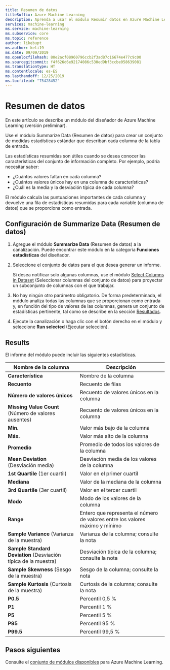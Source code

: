 ```yaml
---
title: Resumen de datos
titleSuffix: Azure Machine Learning
description: Aprenda a usar el módulo Resumir datos en Azure Machine Learning para generar un informe básico de estadísticas descriptivas para las columnas de un conjunto de datos.
services: machine-learning
ms.service: machine-learning
ms.subservice: core
ms.topic: reference
author: likebupt
ms.author: keli19
ms.date: 09/09/2019
ms.openlocfilehash: 80e2acf08960796ccb2f3ad87c16674e477c9c00
ms.sourcegitcommit: f4f626d6e92174086c530ed9bf3ccbe058639081
ms.translationtype: HT
ms.contentlocale: es-ES
ms.lasthandoff: 12/25/2019
ms.locfileid: "75428452"
---
```

# <a name="summarize-data"></a>Resumen de datos

En este artículo se describe un módulo del diseñador de Azure Machine Learning (versión preliminar).

Use el módulo Summarize Data (Resumen de datos) para crear un conjunto de medidas estadísticas estándar que describan cada columna de la tabla de entrada.

Las estadísticas resumidas son útiles cuando se desea conocer las características del conjunto de información completo. Por ejemplo, podría necesitar saber:

- ¿Cuántos valores faltan en cada columna?
- ¿Cuántos valores únicos hay en una columna de características?
- ¿Cuál es la media y la desviación típica de cada columna?

El módulo calcula las puntuaciones importantes de cada columna y devuelve una fila de estadísticas resumidas para cada variable (columna de datos) que se proporciona como entrada.

## <a name="how-to-configure-summarize-data"></a>Configuración de Summarize Data (Resumen de datos)  

1. Agregue el módulo **Summarize Data** (Resumen de datos) a la canalización. Puede encontrar este módulo en la categoría **Funciones estadísticas** del diseñador.

1. Seleccione el conjunto de datos para el que desea generar un informe.

    Si desea notificar solo algunas columnas, use el módulo [Select Columns in Dataset](select-columns-in-dataset.md) (Seleccionar columnas del conjunto de datos) para proyectar un subconjunto de columnas con el que trabajar.

1. No hay ningún otro parámetro obligatorio. De forma predeterminada, el módulo analiza todas las columnas que se proporcionan como entrada y, en función del tipo de valores de las columnas, genera un conjunto de estadísticas pertinente, tal como se describe en la sección [Resultados](#results).

1. Ejecute la canalización o haga clic con el botón derecho en el módulo y seleccione **Run selected** (Ejecutar selección).

## <a name="results"></a>Results

El informe del módulo puede incluir las siguientes estadísticas. 

|Nombre de la columna|Descripción|
|------|------|  
|**Característica**|Nombre de la columna|
|**Recuento**|Recuento de filas|
|**Número de valores únicos**|Recuento de valores únicos en la columna|
|**Missing Value Count** (Número de valores ausentes)|Recuento de valores únicos en la columna|
|**Mín.**|Valor más bajo de la columna|  
|**Máx.**|Valor más alto de la columna|
|**Promedio**|Promedio de todos los valores de la columna|
|**Mean Deviation** (Desviación media)|Desviación media de los valores de la columna|
|**1st Quartile** (1er cuartil)|Valor en el primer cuartil|
|**Mediana**|Valor de la mediana de la columna|
|**3rd Quartile** (3er cuartil)|Valor en el tercer cuartil|
|**Modo**|Modo de los valores de la columna|
|**Range**|Entero que representa el número de valores entre los valores máximo y mínimo|
|**Sample Variance**  (Varianza de la muestra)|Varianza de la columna; consulte la nota|
|**Sample Standard Deviation** (Desviación típica de la muestra)|Desviación típica de la columna; consulte la nota|
|**Sample Skewness** (Sesgo de la muestra)|Sesgo de la columna; consulte la nota|
|**Sample Kurtosis** (Curtosis de la muestra)|Curtosis de la columna; consulte la nota|
|**P0.5**|Percentil 0,5 %|
|**P1**|Percentil 1 %|
|**P5**|Percentil 5 %|
|**P95**|Percentil 95 %|
|**P99.5**|Percentil 99,5 % |

## <a name="next-steps"></a>Pasos siguientes

Consulte el [conjunto de módulos disponibles](module-reference.md) para Azure Machine Learning.  
